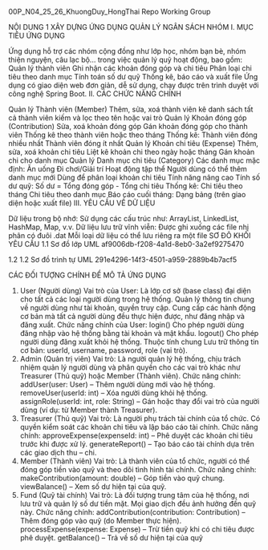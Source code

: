 00P_N04_25_26_KhuongDuy_HongThai
Repo Working Group

NỘI DUNG 1
XÂY DỰNG ỨNG DỤNG QUẢN LÝ NGÂN SÁCH NHÓM
I. MỤC TIÊU ỨNG DỤNG

Ứng dụng hỗ trợ các nhóm cộng đồng như lớp học, nhóm bạn bè, nhóm thiện nguyện, câu lạc bộ... trong việc quản lý quỹ hoạt động, bao gồm:
Quản lý thành viên
Ghi nhận các khoản đóng góp và chi tiêu
Phân loại chi tiêu theo danh mục
Tính toán số dư quỹ
Thống kê, báo cáo và xuất file
Ứng dụng có giao diện web đơn giản, dễ sử dụng, chạy được trên trình duyệt với công nghệ Spring Boot.
II. CÁC CHỨC NĂNG CHÍNH

Quản lý Thành viên (Member)
Thêm, sửa, xoá thành viên
kê danh sách tất cả thành viên
kiếm và lọc theo tên hoặc vai trò
Quản lý Khoản đóng góp (Contribution)
Sửa, xoá khoản đóng góp
Gán khoản đóng góp cho thành viên
Thống kê theo thành viên hoặc theo tháng Thống kê:
Thành viên đóng nhiều nhất
Thành viên đóng ít nhất
Quản lý Khoản chi tiêu (Expense)
Thêm, sửa, xoá khoản chi tiêu
Liệt kê khoản chi theo ngày hoặc tháng
Gán khoản chi cho danh mục
Quản lý Danh mục chi tiêu (Category)
Các danh mục mặc định:
Ăn uống
Đi chơi/Giải trí
Hoạt động tập thể
Người dùng có thể thêm danh mục mới
Dùng để phân loại khoản chi tiêu
Tính năng nâng cao
Tính số dư quỹ:
Số dư = Tổng đóng góp - Tổng chi tiêu Thống kê:
Chi tiêu theo tháng
Chi tiêu theo danh mục
Báo cáo cuối tháng:
Dạng bảng (trên giao diện hoặc xuất file)
III. YÊU CẦU VỀ DỮ LIỆU

Dữ liệu trong bộ nhớ:
Sử dụng các cấu trúc như: ArrayList, LinkedList, HashMap, Map, v.v.
Dữ liệu lưu trữ vĩnh viễn:
Được ghi xuống các file nhị phân có đuôi .dat
Mỗi loại dữ liệu có thể lưu riêng ra một file
SƠ ĐÔ KHỐI YÊU CẦU
1.1 Sơ đồ lớp UML
af9006db-f208-4a1d-8eb0-3a2ef9275470

1.2 1.2 Sơ đồ trình tự UML
291e4296-14f3-4501-a959-2889b4b7acf5

CÁC ĐỐI TƯỢNG CHÍNH ĐỂ MÔ TẢ ỨNG DỤNG
1. User (Người dùng)
Vai trò của User:
Là lớp cơ sở (base class) đại diện cho tất cả các loại người dùng trong hệ thống.
Quản lý thông tin chung về người dùng như tài khoản, quyền truy cập.
Cung cấp các hành động cơ bản mà tất cả người dùng đều thực hiện được, như đăng nhập và đăng xuất.
Chức năng chính của User:
login() Cho phép người dùng đăng nhập vào hệ thống bằng tài khoản và mật khẩu.
logout() Cho phép người dùng đăng xuất khỏi hệ thống.
Thuộc tính chung Lưu trữ thông tin cơ bản: userId, username, password, role (vai trò).
2. Admin (Quản trị viên)
Vai trò:
Là người quản lý hệ thống, chịu trách nhiệm quản lý người dùng và phân quyền cho các vai trò khác như Treasurer (Thủ quỹ) hoặc Member (Thành viên).
Chức năng chính:
addUser(user: User) – Thêm người dùng mới vào hệ thống.
removeUser(userId: int) – Xóa người dùng khỏi hệ thống.
assignRole(userId: int, role: String) – Gán hoặc thay đổi vai trò của người dùng (ví dụ: từ Member thành Treasurer).
3. Treasurer (Thủ quỹ)
Vai trò:
Là người phụ trách tài chính của tổ chức. Có quyền kiểm soát các khoản chi tiêu và lập báo cáo tài chính.
Chức năng chính:
approveExpense(expenseId: int) – Phê duyệt các khoản chi tiêu trước khi được xử lý.
generateReport() – Tạo báo cáo tài chính dựa trên các giao dịch thu – chi.
4. Member (Thành viên)
Vai trò:
Là thành viên của tổ chức, người có thể đóng góp tiền vào quỹ và theo dõi tình hình tài chính.
Chức năng chính:
makeContribution(amount: double) – Góp tiền vào quỹ chung.
viewBalance() – Xem số dư hiện tại của quỹ.
5. Fund (Quỹ tài chính)
Vai trò:
Là đối tượng trung tâm của hệ thống, nơi lưu trữ và quản lý số dư tiền mặt. Mọi giao dịch đều ảnh hưởng đến quỹ này.
Chức năng chính:
addContribution(contribution: Contribution) – Thêm đóng góp vào quỹ (do Member thực hiện).
processExpense(expense: Expense) – Trừ tiền quỹ khi có chi tiêu được phê duyệt.
getBalance() – Trả về số dư hiện tại của quỹ
